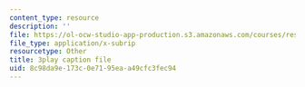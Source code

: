 ```yaml
---
content_type: resource
description: ''
file: https://ol-ocw-studio-app-production.s3.amazonaws.com/courses/res-8-005-vibrations-and-waves-problem-solving-fall-2012/8c98da9e173c0e7195eaa49cfc3fec94_4hTOGc93ZTc.srt
file_type: application/x-subrip
resourcetype: Other
title: 3play caption file
uid: 8c98da9e-173c-0e71-95ea-a49cfc3fec94
---
```

